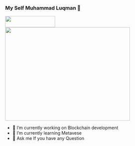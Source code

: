 ### My Self Muhammad Luqman 👋

<link href='https://www.linkedin.com/in/muhammad-luqman-716952225/'><img src='https://icon-library.com/images/linkedin-logo-icon/linkedin-logo-icon-22.jpg' width='160' height='36' /></link>

<img src='https://media1.giphy.com/media/qgQUggAC3Pfv687qPC/giphy.gif?cid=ecf05e47ix603fac361lss1ogk6zlzv5r5v5g3u6yp06ufdi&rid=giphy.gif&ct=g' width='400' height='300' />


- 🔭 I’m currently working on Blockchain development
- 🌱 I’m currently learning Metavese
- 💬 Ask me If you have any Question
<!--
**MuhammadLuqmans/MuhammadLuqmans** is a ✨ _special_ ✨ repository because its `README.md` (this file) appears on your GitHub profile.

Here are some ideas to get you started:


-->
